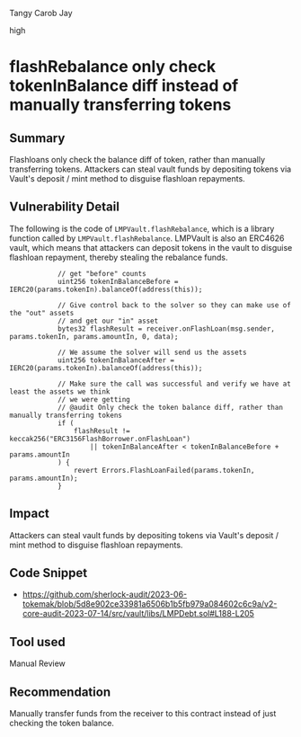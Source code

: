 Tangy Carob Jay

high

# flashRebalance only check tokenInBalance diff instead of manually transferring tokens
## Summary

Flashloans only check the balance diff of token, rather than manually transferring tokens.
Attackers can steal vault funds by depositing tokens via Vault's deposit / mint method to disguise flashloan repayments.

## Vulnerability Detail

The following is the code of `LMPVault.flashRebalance`, which is a library function called by `LMPVault.flashRebalance`.
LMPVault is also an ERC4626 vault, which means that attackers can deposit tokens in the vault to disguise flashloan repayment, thereby stealing the rebalance funds.
 
```solidity
            // get "before" counts
            uint256 tokenInBalanceBefore = IERC20(params.tokenIn).balanceOf(address(this));

            // Give control back to the solver so they can make use of the "out" assets
            // and get our "in" asset
            bytes32 flashResult = receiver.onFlashLoan(msg.sender, params.tokenIn, params.amountIn, 0, data);

            // We assume the solver will send us the assets
            uint256 tokenInBalanceAfter = IERC20(params.tokenIn).balanceOf(address(this));

            // Make sure the call was successful and verify we have at least the assets we think
            // we were getting
            // @audit Only check the token balance diff, rather than manually transferring tokens
            if (
                flashResult != keccak256("ERC3156FlashBorrower.onFlashLoan")
                    || tokenInBalanceAfter < tokenInBalanceBefore + params.amountIn
            ) {
                revert Errors.FlashLoanFailed(params.tokenIn, params.amountIn);
            }
```

## Impact

Attackers can steal vault funds by depositing tokens via Vault's deposit / mint method to disguise flashloan repayments.

## Code Snippet

- https://github.com/sherlock-audit/2023-06-tokemak/blob/5d8e902ce33981a6506b1b5fb979a084602c6c9a/v2-core-audit-2023-07-14/src/vault/libs/LMPDebt.sol#L188-L205

## Tool used

Manual Review

## Recommendation

Manually transfer funds from the receiver to this contract instead of just checking the token balance.
 
